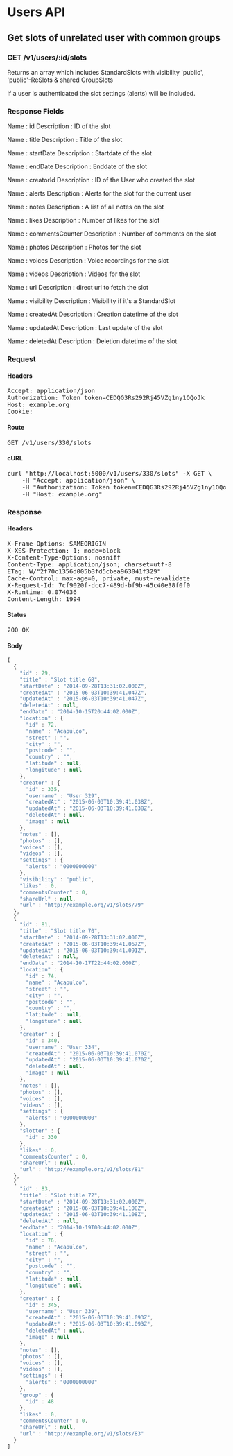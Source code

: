 # Users API

## Get slots of unrelated user with common groups

### GET /v1/users/:id/slots

Returns an array which includes StandardSlots with visibility &#39;public&#39;, &#39;public&#39;-ReSlots &amp; shared GroupSlots

If a user is authenticated the slot settings (alerts) will be included.

### Response Fields

Name : id
Description : ID of the slot

Name : title
Description : Title of the slot

Name : startDate
Description : Startdate of the slot

Name : endDate
Description : Enddate of the slot

Name : creatorId
Description : ID of the User who created the slot

Name : alerts
Description : Alerts for the slot for the current user

Name : notes
Description : A list of all notes on the slot

Name : likes
Description : Number of likes for the slot

Name : commentsCounter
Description : Number of comments on the slot

Name : photos
Description : Photos for the slot

Name : voices
Description : Voice recordings for the slot

Name : videos
Description : Videos for the slot

Name : url
Description : direct url to fetch the slot

Name : visibility
Description : Visibility if it&#39;s a StandardSlot

Name : createdAt
Description : Creation datetime of the slot

Name : updatedAt
Description : Last update of the slot

Name : deletedAt
Description : Deletion datetime of the slot

### Request

#### Headers

<pre>Accept: application/json
Authorization: Token token=CEDQG3Rs292Rj45VZg1ny1OQoJk
Host: example.org
Cookie: </pre>

#### Route

<pre>GET /v1/users/330/slots</pre>

#### cURL

<pre class="request">curl &quot;http://localhost:5000/v1/users/330/slots&quot; -X GET \
	-H &quot;Accept: application/json&quot; \
	-H &quot;Authorization: Token token=CEDQG3Rs292Rj45VZg1ny1OQoJk&quot; \
	-H &quot;Host: example.org&quot;</pre>

### Response

#### Headers

<pre>X-Frame-Options: SAMEORIGIN
X-XSS-Protection: 1; mode=block
X-Content-Type-Options: nosniff
Content-Type: application/json; charset=utf-8
ETag: W/&quot;2f70c1356d005b3fd5cbea963041f329&quot;
Cache-Control: max-age=0, private, must-revalidate
X-Request-Id: 7cf9020f-dcc7-489d-bf9b-45c40e38f0f0
X-Runtime: 0.074036
Content-Length: 1994</pre>

#### Status

<pre>200 OK</pre>

#### Body

```javascript
[
  {
    "id" : 79,
    "title" : "Slot title 68",
    "startDate" : "2014-09-28T13:31:02.000Z",
    "createdAt" : "2015-06-03T10:39:41.047Z",
    "updatedAt" : "2015-06-03T10:39:41.047Z",
    "deletedAt" : null,
    "endDate" : "2014-10-15T20:44:02.000Z",
    "location" : {
      "id" : 72,
      "name" : "Acapulco",
      "street" : "",
      "city" : "",
      "postcode" : "",
      "country" : "",
      "latitude" : null,
      "longitude" : null
    },
    "creator" : {
      "id" : 335,
      "username" : "User 329",
      "createdAt" : "2015-06-03T10:39:41.038Z",
      "updatedAt" : "2015-06-03T10:39:41.038Z",
      "deletedAt" : null,
      "image" : null
    },
    "notes" : [],
    "photos" : [],
    "voices" : [],
    "videos" : [],
    "settings" : {
      "alerts" : "0000000000"
    },
    "visibility" : "public",
    "likes" : 0,
    "commentsCounter" : 0,
    "shareUrl" : null,
    "url" : "http://example.org/v1/slots/79"
  },
  {
    "id" : 81,
    "title" : "Slot title 70",
    "startDate" : "2014-09-28T13:31:02.000Z",
    "createdAt" : "2015-06-03T10:39:41.067Z",
    "updatedAt" : "2015-06-03T10:39:41.091Z",
    "deletedAt" : null,
    "endDate" : "2014-10-17T22:44:02.000Z",
    "location" : {
      "id" : 74,
      "name" : "Acapulco",
      "street" : "",
      "city" : "",
      "postcode" : "",
      "country" : "",
      "latitude" : null,
      "longitude" : null
    },
    "creator" : {
      "id" : 340,
      "username" : "User 334",
      "createdAt" : "2015-06-03T10:39:41.070Z",
      "updatedAt" : "2015-06-03T10:39:41.070Z",
      "deletedAt" : null,
      "image" : null
    },
    "notes" : [],
    "photos" : [],
    "voices" : [],
    "videos" : [],
    "settings" : {
      "alerts" : "0000000000"
    },
    "slotter" : {
      "id" : 330
    },
    "likes" : 0,
    "commentsCounter" : 0,
    "shareUrl" : null,
    "url" : "http://example.org/v1/slots/81"
  },
  {
    "id" : 83,
    "title" : "Slot title 72",
    "startDate" : "2014-09-28T13:31:02.000Z",
    "createdAt" : "2015-06-03T10:39:41.108Z",
    "updatedAt" : "2015-06-03T10:39:41.108Z",
    "deletedAt" : null,
    "endDate" : "2014-10-19T00:44:02.000Z",
    "location" : {
      "id" : 76,
      "name" : "Acapulco",
      "street" : "",
      "city" : "",
      "postcode" : "",
      "country" : "",
      "latitude" : null,
      "longitude" : null
    },
    "creator" : {
      "id" : 345,
      "username" : "User 339",
      "createdAt" : "2015-06-03T10:39:41.093Z",
      "updatedAt" : "2015-06-03T10:39:41.093Z",
      "deletedAt" : null,
      "image" : null
    },
    "notes" : [],
    "photos" : [],
    "voices" : [],
    "videos" : [],
    "settings" : {
      "alerts" : "0000000000"
    },
    "group" : {
      "id" : 48
    },
    "likes" : 0,
    "commentsCounter" : 0,
    "shareUrl" : null,
    "url" : "http://example.org/v1/slots/83"
  }
]
```
